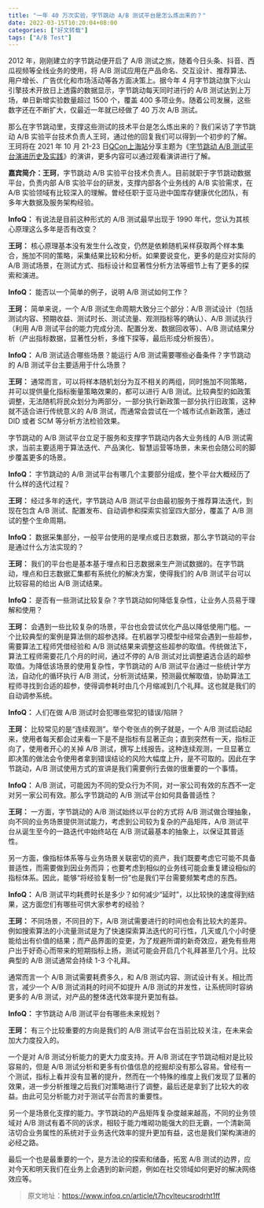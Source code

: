 ```yaml
---
title: "一年 40 万次实验，字节跳动 A/B 测试平台是怎么炼出来的？"
date: 2022-03-15T10:20:04+08:00
categories: ["好文转载"]
tags: ["A/B Test"]
---
```




2012 年，刚刚建立的字节跳动便开启了 A/B 测试之旅，随着今日头条、抖音、西瓜视频等全线业务的使用，将 A/B 测试应用在产品命名、交互设计、推荐算法、用户增长、广告优化和市场活动等各方面决策上。据今年 4 月字节跳动旗下火山引擎技术开放日上透露的数据显示，字节跳动每天同时进行的 A/B 测试达到上万场，单日新增实验数量超过 1500 个，覆盖 400 多项业务。随着公司发展，这些数字还在不断扩大，仅最近一年就已经做了 40 万次 A/B 测试。



那么在字节跳动里，支撑这些测试的技术平台是怎么炼出来的？我们采访了字节跳动 A/B 实验平台技术负责人王珂，通过他的回复我们可以得到一个初步的了解。王珂将在 2021 年 10 月 21-23 日[QCon上海站](https://qcon.infoq.cn/2021/shanghai/)分享主题为《[字节跳动 A/B 测试平台演进历史及实践](https://qcon.infoq.cn/2021/shanghai/presentation/3861)》的演讲，更多内容可以通过观看演讲进行了解。



**嘉宾简介：王珂**，字节跳动 A/B 实验平台技术负责人。目前就职于字节跳动数据平台，负责内部 A/B 实验平台的研发，支撑内部各个业务线的 A/B 实验需求，在 A/B 实验领域有比较深入的理解。曽经任职于亚马逊中国库存健康优化团队，有多年大数据及服务架构经验。



**InfoQ：** 有说法是目前这种形式的 A/B 测试最早出现于 1990 年代，您认为其核心原理这么多年是否有改变？



**王珂：** 核心原理基本没有发生什么改变，仍然是依赖随机采样获取两个样本集合，施加不同的策略，采集结果比较和分析。如果要说变化，更多的是应对实际的 A/B 测试场景，在测试方式、指标设计和显著性分析方法等细节上有了更多的探索和演进。



**InfoQ：** 能否以一个简单的例子，说明 A/B 测试如何工作？



**王珂：** 简单来说，一个 A/B 测试生命周期大致分三个部分：A/B 测试设计（包括测试内容、预期收益、测试时长、测试流量、观测指标等的确认）、A/B 测试执行（利用 A/B 测试平台的能力完成分流、配置分发、数据回收等）、A/B 测试结果分析（产出指标数据，显著性分析，多维下探等，最后形成分析报告）。



**InfoQ：** A/B 测试适合哪些场景？能运行 A/B 测试需要哪些必备条件？字节跳动的 A/B 测试平台主要适用于什么场景？



**王珂：** 通常而言，可以将样本随机划分为互不相关的两组，同时施加不同策略，并可以提供量化指标衡量策略效果的，都可以进行 A/B 测试。比较典型的如政策调整，无法随机将民众划分为两部分，一部分执行新政策一部分执行旧政策，这种就不适合进行传统意义的 A/B 测试，而通常会尝试在一个城市试点新政策，通过 DID 或者 SCM 等分析方法检验效果。



字节跳动的 A/B 测试平台立足于服务和支撑字节跳动内各大业务线的 A/B 测试需求，当前主要适用于算法迭代、产品演化、智慧运营等场景，未来也会随公司的脚步覆盖更多的场景。



**InfoQ：**  字节跳动的 A/B 测试平台有哪几个主要部分组成，整个平台大概经历了什么样的迭代过程？



**王珂：** 经过多年的迭代，字节跳动 A/B 测试平台由最初服务于推荐算法迭代，到现在包含 A/B 测试、配置发布、自动调参和探索实验室四大部分，覆盖了 A/B 测试的整个生命周期。



**InfoQ：**  数据采集部分，一般平台使用的是埋点或日志数据，那么字节跳动的平台是通过什么方法实现的？



**王珂：**  我们的平台也是基本基于埋点和日志数据来生产测试数据的。在字节跳动，埋点和日志数据汇集都有系统化的解决方案，使得我们的 A/B 测试平台可以比较容易的给出 A/B 测试结果。



**InfoQ：**  是否有一些测试比较复杂？字节跳动如何降低复杂性，让业务人员易于理解和使用？



**王珂：** 会遇到一些比较复杂的场景，平台也会尝试优化产品以降低使用门槛。一个比较典型的案例是算法侧的超参选择。在机器学习模型中经常会遇到一些超参，需要算法工程师凭借经验和 A/B 测试结果来调整这些超参的取值。传统做法下，算法工程师需要花几个月的时间，通过不停的 A/B 测试对比调整遴选合适的超参取值。为降低该场景的使用复杂性，字节跳动的 A/B 测试平台通过一些统计学方法，自动化的循环执行 A/B 测试，分析测试结果，预测最优解取值，协助算法工程师寻找到合适的超参，使得调参耗时由几个月缩减到几个礼拜。这也就是我们的自动调参系统。



**InfoQ：** 人们在做 A/B 测试时会犯哪些常犯的错误/陷阱？



**王珂：** 比较常见的是“连续观测”。举个夸张点的例子就是，一个 A/B 测试启动起来，使用者每天都会过来看一下是不是指标有显著正向；直到突然有一天，指标正向了，使用者开心的关掉 A/B 测试，撰写上线报告。这种连续观测，一旦显著立即决策的做法会令使用者拿到错误结论的风险大幅度上升，是不可取的。因此在字节跳动，A/B 测试使用方式的宣讲是我们需要例行去做的很重要的一个事情。



**InfoQ：** A/B 测试，可能因为不同的受众行为不同，对一家公司有效的东西不一定对另一家公司有效。那么字节跳动的 A/B 测试平台如何具备普适性？



**王珂：** 一方面，字节跳动的 A/B 测试始终以平台的方式将 A/B 测试做合理抽象，向不同的业务场景提供测试能力，考虑到公司较为复杂的产品矩阵，A/B 测试平台从诞生至今的一路迭代中始终站在 A/B 测试最基本的抽象上，以保证其普适性。



另一方面，像指标体系等与业务场景关联密切的资产，我们既要考虑它可能不具备普适性，而需要做到因业务而异；也要考虑到相似的业务线可能会重复建设相似的指标体系。因此，能够“将经验复制一份”也是我们平台需要频繁考虑的东西。



**InfoQ：** A/B 测试平均耗费时长是多少？如何减少“延时”，以比较快的速度得到结果，这方面您们有哪些可供大家参考的经验？



**王珂：** 不同场景，不同目的下，A/B 测试需要进行的时间也会有比较大的差异。例如搜索算法的小流量测试是为了快速探索算法迭代的可行性，几天或几个小时便能给出有价值的结果；而产品界面的变更，为了规避所谓的新奇效应，避免有些用户出于好奇心而带来的短期指标上扬，测试可能会开启几个礼拜甚至几个月。比较典型的 A/B 测试通常会持续 1-3 个礼拜。



通常而言一个 A/B 测试需要耗费多久，和 A/B 测试内容、测试设计有关。相比而言，减少一个 A/B 测试消耗的时间不如提升 A/B 测试的并发性，让系统同时容纳更多的 A/B 测试，对产品的整体迭代效率提升更加有益。



**InfoQ：** 字节跳动 A/B 测试平台有哪些未来规划？



**王珂：** 有三个比较重要的方向是我们的 A/B 测试平台在当前比较关注，在未来会加大力度投入的。



一个是对 A/B 测试分析能力的更大力度支持。开 A/B 测试在字节跳动相对是比较容易的，但是 A/B 测试分析和更多有价值信息的挖掘却没有那么容易。曾经有一个测试，指标上看并没有显著的提升，然而在一个特殊的维度上我们发现了显著的效果，进一步分析推理之后我们对策略进行了调整，最后还是拿到了比较大的收益。由此可见分析能力对于测试平台而言的重要性。



另一个是场景化支撑的能力。字节跳动的产品矩阵复杂度越来越高，不同的业务领域对 A/B 测试有着不同的诉求，相较于能力堆砌功能强大的巨无霸，一个清新简洁切合业务属性的系统对于业务迭代效率的提升更加有益，这也是我们架构演进的必经之路。



最后一个也是最重要的一个，是方法论的探索和储备，拓宽 A/B 测试的边界，应对今天和明天我们在业务上会遇到的新问题，例如在社交领域如何更好的解决网络效应等。


>原文地址：https://www.infoq.cn/article/t7hcvlteucsrodrht1ff
